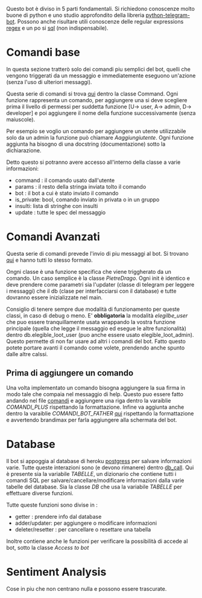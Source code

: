 Questo bot è diviso in 5 parti fondamentali.
Si richiedono conoscenze molto buone di python e uno studio approfondito della libreria
[python-telegram-bot](https://github.com/python-telegram-bot/python-telegram-bot).
Possono anche risultare utili conoscenze delle regular expressions [regex](https://www.tutorialspoint.com/python/python_reg_expressions.htm)
e un po si [sql](https://www.postgresql.org/) (non indispensabile).



# Comandi base
In questa sezione tratterò solo dei comandi piu semplici del bot, quelli che vengono
triggerati da un messaggio e immediatemente eseguono un'azione (senza l'uso di ulteriori
messaggi).

Questa serie di comandi si trova  [qui](Loot/comandi.py) dentro la classe Command.
Ogni funzione rappresenta un comando, per aggiungere una si deve scegliere prima il livello
di permessi per suddetta funzione [U-> user, A-> admin, D-> developer] e poi aggiungere il nome della
funzione successivamente (senza maiuscole).

Per esempio se voglio un comando per aggiungere un utente utilizzabile solo da un admin la funzione
può chiamare *Aaggiungiutente*. Ogni funzione aggiunta ha bisogno di una docstring
(documentazione) sotto la dichiarazione.

Detto questo si potranno avere accesso all'interno della classe a varie informazioni:
* command : il comando usato dall'utente
* params : il resto della stringa inviata tolto il comando
* bot : il bot a cui è stato inviato il comando
* is_private: bool, comando inviato in privata o in un gruppo
* insulti: lista di stringhe con insulti
* update : tutte le spec del messaggio


# Comandi Avanzati
Questa serie di comandi prevede l'invio di piu messaggi al bot.
Si trovano [qui](Loot/bot_classes) e hanno tutti lo stesso formato.

Ongni classe è una funzione specifica che viene triggherato da un comando.
Un caso semplice è la classe *PietreDrago*.
Ogni init è identico e deve prendere come parametri sia l'updater (classe di telegram per leggere
i messaggi) che il db (clase per interfacciarsi con il database) e tutte dovranno essere inizializzate nel main.

Consiglio di tenere sempre due modalità di funzionamento per queste classi, in caso di debug o meno.
E' **obbligatoria** la modalità *elegilbe_user* che puo essere tranquillamente usata wrappando la vostra funzione principale
(quella che legge il messaggio ed esegue le altre funzionalità) dentro db.elegible_loot_user (puo anche
essere usato elegible_loot_admin). Questo permette di non far usare ad altri i comandi del bot.
Fatto questo potete portare avanti il comando come volete, prendendo anche spunto dalle altre calssi.


## Prima di aggiungere un comando
Una volta implementato un comando bisogna aggiungere la sua firma in modo tale che compaia nel messaggio di help.
Questo puo essere fatto andando nel file [comandi](Loot/comandi.py) e aggiungere una riga dentro la varaiblie *COMANDI_PLUS*
rispettando la formattazione. Infine va aggiunta anche dentro la varaiblie *COMANDI_BOT_FATHER* [qui](Other/utils.py) rispettando la formattazione e
avvertendo brandimax per farla aggiungere alla schermata del bot.

# Database
Il bot si appoggia al database di heroku [postgress](https://devcenter.heroku.com/articles/heroku-postgresql) per salvare informazioni varie.
Tutte queste interazioni sono (e devono rimanere) dentro [db_call](Loot/db_call.py).
Qui è presente sia la variabile *TABELLE*, un dizionario che contiene tutti i comandi SQL per
salvare/cancellare/modificare informazioni dalla varie tabelle del database.
Sia la classe *DB* che usa la variabile *TABELLE* per effettuare diverse funzioni.

Tutte queste funzioni sono divise in :
* getter : prendere info dal database
* adder/updater: per aggiungere o modificare informazioni
* deleter/resetter : per cancellare o resettare una tabella

Inoltre contiene anche le funzioni per verificare la possibilità di accede al bot, sotto
la classe *Access to bot*

# Sentiment Analysis
Cose in piu che non centrano nulla e possono essere trascurate.